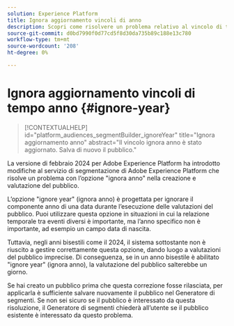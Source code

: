 ```yaml
---
solution: Experience Platform
title: Ignora aggiornamento vincoli di anno
description: Scopri come risolvere un problema relativo al vincolo di tempo ignora anno.
source-git-commit: d0bd7990f0d77cd5f8d30da735b89c188e13c780
workflow-type: tm+mt
source-wordcount: '208'
ht-degree: 0%

---
```



# Ignora aggiornamento vincoli di tempo anno {#ignore-year}

>[!CONTEXTUALHELP]
>id="platform_audiences_segmentBuilder_ignoreYear"
>title="Ignora aggiornamento anno"
>abstract="Il vincolo ignora anno è stato aggiornato. Salva di nuovo il pubblico."

La versione di febbraio 2024 per Adobe Experience Platform ha introdotto modifiche al servizio di segmentazione di Adobe Experience Platform che risolve un problema con l’opzione &quot;ignora anno&quot; nella creazione e valutazione del pubblico.

L’opzione &quot;ignore year&quot; (ignora anno) è progettata per ignorare il componente anno di una data durante l’esecuzione delle valutazioni del pubblico. Puoi utilizzare questa opzione in situazioni in cui la relazione temporale tra eventi diversi è importante, ma l’anno specifico non è importante, ad esempio un campo data di nascita.

Tuttavia, negli anni bisestili come il 2024, il sistema sottostante non è riuscito a gestire correttamente questa opzione, dando luogo a valutazioni del pubblico imprecise. Di conseguenza, se in un anno bisestile è abilitato &quot;ignore year&quot; (ignora anno), la valutazione del pubblico salterebbe un giorno.

Se hai creato un pubblico prima che questa correzione fosse rilasciata, per applicarla è sufficiente salvare nuovamente il pubblico nel Generatore di segmenti. Se non sei sicuro se il pubblico è interessato da questa risoluzione, il Generatore di segmenti chiederà all’utente se il pubblico esistente è interessato da questo problema.
